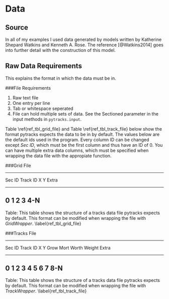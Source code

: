 # Data

## Source

In all of my examples I used data generated by models written by Katherine Shepard Watkins and Kenneth A. Rose. The reference [@Watkins2014] goes into further detail with the construction of this model.

## Raw Data Requirements

This explains the format in which the data must be in.

###File Requirements

1. Raw text file
2. One entry per line
3. Tab or whitespace seperated
4. File can hold multiple sets of data. See the Sectioned parameter in the input methods in ``pytracks.input``.

Table \ref{ref_tbl_grid_file} and Table \ref{ref_tbl_track_file} below show the format pytracks expects the data to be in by default. The values below are the default ids used in the program. Every column ID can be changed except *Sec ID*, which must be the first column and thus have an ID of 0. You can have multiple extra data columns, which must be specified when wrapping the data file with the appropiate function.

###Grid File

------------------------------------
Sec ID    Track ID   X   Y   Extra
--------  ---------- --- --- -------
0         1          2   3   4-N       
------------------------------------

Table: This table shows the structure of a tracks data file pytracks expects by default. This format can be modified when wrapping the file with *GridWrapper*. \label{ref_tbl_grid_file}

###Tracks File

-------------------------------------------------------------------
Sec ID    Track ID   X   Y   Grow   Mort   Worth   Weight   Extra
--------  ---------- --- --- ------ ------ ------- -------- -------
0         1          2   3   4      5      6       7        8-N
-------------------------------------------------------------------

Table: This table shows the structure of a tracks data file pytracks expects by default. This format can be modified when wrapping the file with *TrackWrapper*. \label{ref_tbl_track_file}
